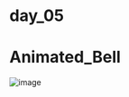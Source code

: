 # day_05
# Animated_Bell

![image](https://github.com/user-attachments/assets/3ebd655b-f8d2-4e4e-9616-ac9378e88075)
